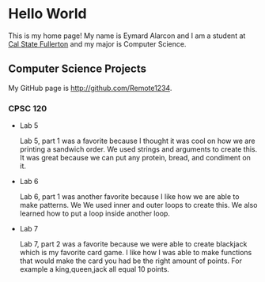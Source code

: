 # Hello World

This is my home page! My name is Eymard Alarcon and I am a student at [Cal State Fullerton](http://www.fullerton.edu/) and my major is Computer Science.

## Computer Science Projects

My GitHub page is http://github.com/Remote1234.

### CPSC 120

* Lab 5 

    Lab 5, part 1 was a favorite because I thought it was cool on how we are printing
    a sandwich order. We used strings and arguments to create this. It was great because we can put any protein, bread, and condiment on it.

* Lab 6

    Lab 6, part 1 was another favorite because I like how we are able to make patterns. We
    We used inner and outer loops to create this. We also learned how to put a loop inside another loop.

* Lab 7

    Lab 7, part 2 was a favorite because we were able to create blackjack which is my favorite card game. I like how I was able to make functions that would make the card you had be the right amount of points. For example a king,queen,jack all equal 10 points.
